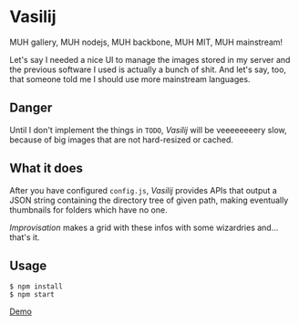 Vasilij
=======
MUH gallery, MUH nodejs, MUH backbone, MUH MIT, MUH mainstream!

Let's say I needed a nice UI to manage the images stored in my server and the previous software I used is actually a bunch of shit.
And let's say, too, that someone told me I should use more mainstream languages.

Danger
------
Until I don't implement the things in `TODO`, *Vasilij* will be veeeeeeeery slow, because of big images that are not hard-resized or cached.

What it does
------------
After you have configured `config.js`, *Vasilij* provides APIs that output a JSON string containing the directory tree of given path, making eventually thumbnails for folders which have no one.

*Improvisation* makes a grid with these infos with some wizardries and... that's it.

Usage
-----
```
$ npm install
$ npm start
```

[Demo](http://vasilij.giovannicapuano.net)
